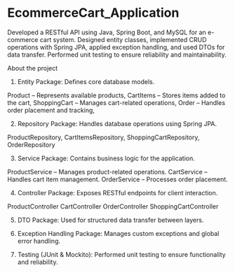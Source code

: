 # EcommerceCart_Application
Developed a RESTful API using Java, Spring Boot, and MySQL for an e-commerce cart system. Designed entity classes, implemented CRUD operations with Spring JPA, applied exception handling, and used DTOs for data transfer. Performed unit testing to ensure reliability and maintainability.

About the project 
1. Entity Package:
Defines core database models.

 Product – Represents available products,
 CartItems – Stores items added to the cart,
 ShoppingCart – Manages cart-related operations,
 Order – Handles order placement and tracking,

2. Repository Package: 
Handles database operations using Spring JPA.

ProductRepository, CartItemsRepository, ShoppingCartRepository, OrderRepository

3. Service Package: 
Contains business logic for the application.

ProductService – Manages product-related operations.
CartService – Handles cart item management.
OrderService – Processes order placement.

4. Controller Package: 
Exposes RESTful endpoints for client interaction.

ProductController
CartController
OrderController
ShoppingCartController

5. DTO Package: 
Used for structured data transfer between layers.

6. Exception Handling Package: 
Manages custom exceptions and global error handling.

7. Testing (JUnit & Mockito): 
Performed unit testing to ensure functionality and reliability.
